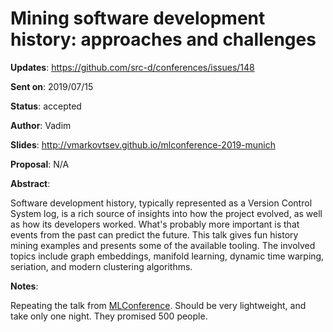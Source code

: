 # Mining software development history: approaches and challenges

**Updates**:  https://github.com/src-d/conferences/issues/148

**Sent on**:  2019/07/15

**Status**:   accepted

**Author**:   Vadim

**Slides**:   http://vmarkovtsev.github.io/mlconference-2019-munich

**Proposal**: N/A

**Abstract**:

Software development history, typically represented as a Version Control System log, is a rich source of insights into how the project evolved, as well as how its developers worked. What's probably more important is that events from the past can predict the future. This talk gives fun history mining examples and presents some of the available tooling. The involved topics include graph embeddings, manifold learning, dynamic time warping, seriation, and modern clustering algorithms.

**Notes**:

Repeating the talk from [MLConference](../2019-ml-conference/MiningSDH.md). Should be very lightweight, and take only one night. They promised 500 people.

